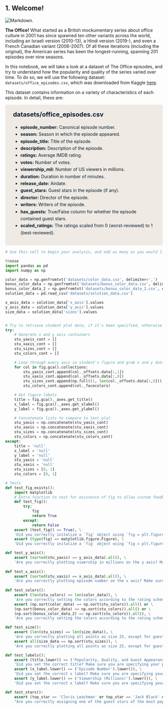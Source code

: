 ## 1. Welcome!
<p><img src="https://assets.datacamp.com/production/project_1170/img/office_cast.jpeg" alt="Markdown">.</p>
<p><strong>The Office!</strong> What started as a British mockumentary series about office culture in 2001 has since spawned ten other variants across the world, including an Israeli version (2010-13), a Hindi version (2019-), and even a French Canadian variant (2006-2007). Of all these iterations (including the original), the American series has been the longest-running, spanning 201 episodes over nine seasons.</p>
<p>In this notebook, we will take a look at a dataset of The Office episodes, and try to understand how the popularity and quality of the series varied over time. To do so, we will use the following dataset: <code>datasets/office_episodes.csv</code>, which was downloaded from Kaggle <a href="https://www.kaggle.com/nehaprabhavalkar/the-office-dataset">here</a>.</p>
<p>This dataset contains information on a variety of characteristics of each episode. In detail, these are:
<br></p>
<div style="background-color: #efebe4; color: #05192d; text-align:left; vertical-align: middle; padding: 15px 25px 15px 25px; line-height: 1.6;">
    <div style="font-size:20px"><b>datasets/office_episodes.csv</b></div>
<ul>
    <li><b>episode_number:</b> Canonical episode number.</li>
    <li><b>season:</b> Season in which the episode appeared.</li>
    <li><b>episode_title:</b> Title of the episode.</li>
    <li><b>description:</b> Description of the episode.</li>
    <li><b>ratings:</b> Average IMDB rating.</li>
    <li><b>votes:</b> Number of votes.</li>
    <li><b>viewership_mil:</b> Number of US viewers in millions.</li>
    <li><b>duration:</b> Duration in number of minutes.</li>
    <li><b>release_date:</b> Airdate.</li>
    <li><b>guest_stars:</b> Guest stars in the episode (if any).</li>
    <li><b>director:</b> Director of the episode.</li>
    <li><b>writers:</b> Writers of the episode.</li>
    <li><b>has_guests:</b> True/False column for whether the episode contained guest stars.</li>
    <li><b>scaled_ratings:</b> The ratings scaled from 0 (worst-reviewed) to 1 (best-reviewed).</li>
</ul>
    </div>


```python
# Use this cell to begin your analysis, and add as many as you would like!

```


```python
%%nose
import pandas as pd
import numpy as np

color_data = np.genfromtxt('datasets/color_data.csv', delimiter=',')
bonus_color_data = np.genfromtxt('datasets/bonus_color_data.csv', delimiter=',')
bonus_color_data_2 = np.genfromtxt('datasets/bonus_color_data_2.csv', delimiter=',')
solution_data = pd.read_csv('datasets/solution_data.csv')

x_axis_data = solution_data['x_axis'].values
y_axis_data = solution_data['y_axis'].values
size_data = solution_data['sizes'].values


# Try to retrieve student plot data, if it's been specified, otherwise set test values to null
try:
    # Generate x and y axis containers
    stu_yaxis_cont = []
    stu_xaxis_cont = []
    stu_sizes_cont = []
    stu_colors_cont = []

    # Loop through every axis in student's figure and grab x and y data
    for col in fig.gca().collections:
        stu_yaxis_cont.append(col._offsets.data[:,1])
        stu_xaxis_cont.append(col._offsets.data[:,0])
        stu_sizes_cont.append(np.full((1, len(col._offsets.data[:,0])), col._sizes)[0])
        stu_colors_cont.append(col._facecolors)

    # Get figure labels
    title = fig.gca()._axes.get_title()
    x_label = fig.gca()._axes.get_xlabel()
    y_label = fig.gca()._axes.get_ylabel()

    # Concatenate lists to compare to test plot
    stu_yaxis = np.concatenate(stu_yaxis_cont)
    stu_xaxis = np.concatenate(stu_xaxis_cont)
    stu_sizes = np.concatenate(stu_sizes_cont)
    stu_colors = np.concatenate(stu_colors_cont)
except:
    title = 'null'
    x_label = 'null'
    y_label = 'null'
    stu_yaxis = 'null'
    stu_xaxis = 'null'
    stu_sizes = [0, 1]
    stu_colors = [0, 1]

# Tests
def test_fig_exists():
    import matplotlib
    # Extra function to test for existence of fig to allow custom feedback
    def test_fig():
        try:
            fig
            return True
        except:
            return False
    assert (test_fig() == True), \
    'Did you correctly initalize a `fig` object using `fig = plt.figure()`?'
    assert (type(fig) == matplotlib.figure.Figure), \
    'Did you correctly initalize a `fig` object using `fig = plt.figure()`?'

def test_y_axis():
    assert (sorted(stu_yaxis) == y_axis_data).all(), \
    'Are you correctly plotting viwership in millions on the y axis? Make sure you are calling your plot in the same cell that you initialize `fig`!'
    
def test_x_axis():
    assert (sorted(stu_xaxis) == x_axis_data).all(), \
    'Are you correctly plotting episode number on the x axis? Make sure you are calling your plot in the same cell that you initialize `fig`!'
    
def test_colors():
    assert (len(stu_colors) == len(color_data)), \
    'Are you correctly setting the colors according to the rating scheme provided? Make sure you are calling your plot in the same cell that you initialize `fig`!'
    assert (np.sort(color_data) == np.sort(stu_colors)).all() or \
    (np.sort(bonus_color_data) == np.sort(stu_colors)).all() or \
    (np.sort(bonus_color_data_2) == np.sort(stu_colors)).all(), \
    'Are you correctly setting the colors according to the rating scheme provided? Make sure you are calling your plot in the same cell that you initialize `fig`!'

def test_size():
    assert (len(stu_sizes) == len(size_data)), \
    'Are you correctly plotting all points as size 25, except for guest-star episodes which are sized at 250? Make sure you are calling your plot in the same cell that you initialize `fig`!'
    assert all(size_data == np.sort(stu_sizes)), \
    'Are you correctly plotting all points as size 25, except for guest-star episodes which are sized at 250? Make sure you are calling your plot in the same cell that you initialize `fig`!'

def test_labels():
    assert (title.lower() == ('Popularity, Quality, and Guest Appearances on the Office').lower()), \
    'Did you set the correct title? Make sure you are specifying your plot in the same cell that you initialize `fig`!'
    assert (x_label.lower() == ('Episode Number').lower()), \
    'Did you set the correct x label? Make sure you are specifying your plot in the same cell that you initialize `fig`!'
    assert (y_label.lower() == ('Viewership (Millions)').lower()), \
    'Did you set the correct x label? Make sure you are specifying your plot in the same cell that you initialize `fig`!' 

def test_stars():
    assert (top_star == 'Cloris Leachman' or top_star == 'Jack Black' or top_star == 'Jessica Alba'), \
    "Are you correctly assigning one of the guest stars of the most popular episode to `top_star`?"
```

